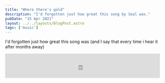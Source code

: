```yaml
---
title: "Where there's gold"
description: "I'd forgotten just how great this song by Seal was."
pubDate: "15 Apr 2021"
layout: ../../layouts/BlogPost.astro
tags: ['music']
---
```


I'd forgotten just how great this song was (and I say that every time i hear it after months away)

<iframe src="https://open.spotify.com/embed/track/7LO3szJa9td3ea8T0DyrTg" width="100%" height="80" frameBorder="0" allowtransparency="true" allow="encrypted-media"></iframe>
